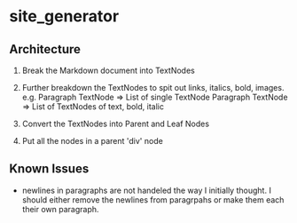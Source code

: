# site_generator


## Architecture

1. Break the Markdown document into TextNodes
2. Further breakdown the TextNodes to spit out links, italics, bold, images.
    e.g.
        Paragraph TextNode => List of single TextNode
        Paragraph TextNode => List of TextNodes of text, bold, italic

3. Convert the TextNodes into Parent and Leaf Nodes
4. Put all the nodes in a parent 'div' node

## Known Issues
- newlines in paragraphs are not handeled the way I initially thought. I should either remove the newlines from paragrpahs or make them each their own paragraph.